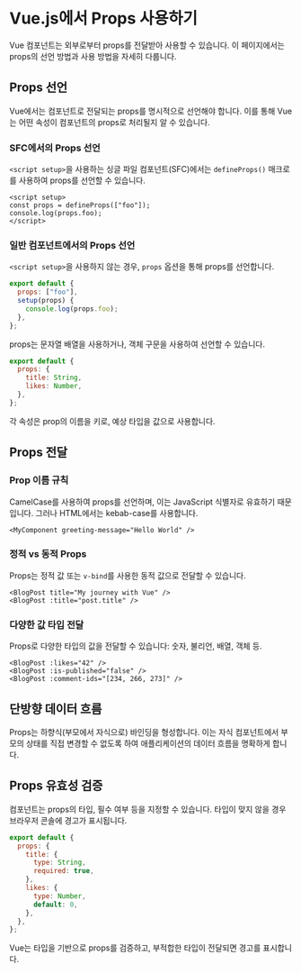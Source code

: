 # Vue.js에서 Props 사용하기

Vue 컴포넌트는 외부로부터 props를 전달받아 사용할 수 있습니다. 이 페이지에서는 props의 선언 방법과 사용 방법을 자세히 다룹니다.

## Props 선언

Vue에서는 컴포넌트로 전달되는 props를 명시적으로 선언해야 합니다. 이를 통해 Vue는 어떤 속성이 컴포넌트의 props로 처리될지 알 수 있습니다.

### SFC에서의 Props 선언

`<script setup>`을 사용하는 싱글 파일 컴포넌트(SFC)에서는 `defineProps()` 매크로를 사용하여 props를 선언할 수 있습니다.

```vue
<script setup>
const props = defineProps(["foo"]);
console.log(props.foo);
</script>
```

### 일반 컴포넌트에서의 Props 선언

`<script setup>`을 사용하지 않는 경우, `props` 옵션을 통해 props를 선언합니다.

```js
export default {
  props: ["foo"],
  setup(props) {
    console.log(props.foo);
  },
};
```

props는 문자열 배열을 사용하거나, 객체 구문을 사용하여 선언할 수 있습니다.

```js
export default {
  props: {
    title: String,
    likes: Number,
  },
};
```

각 속성은 prop의 이름을 키로, 예상 타입을 값으로 사용합니다.

## Props 전달

### Prop 이름 규칙

CamelCase를 사용하여 props를 선언하며, 이는 JavaScript 식별자로 유효하기 때문입니다. 그러나 HTML에서는 kebab-case를 사용합니다.

```template
<MyComponent greeting-message="Hello World" />
```

### 정적 vs 동적 Props

Props는 정적 값 또는 `v-bind`를 사용한 동적 값으로 전달할 수 있습니다.

```template
<BlogPost title="My journey with Vue" />
<BlogPost :title="post.title" />
```

### 다양한 값 타입 전달

Props로 다양한 타입의 값을 전달할 수 있습니다: 숫자, 불리언, 배열, 객체 등.

```template
<BlogPost :likes="42" />
<BlogPost :is-published="false" />
<BlogPost :comment-ids="[234, 266, 273]" />
```

## 단방향 데이터 흐름

Props는 하향식(부모에서 자식으로) 바인딩을 형성합니다. 이는 자식 컴포넌트에서 부모의 상태를 직접 변경할 수 없도록 하여 애플리케이션의 데이터 흐름을 명확하게 합니다.

## Props 유효성 검증

컴포넌트는 props의 타입, 필수 여부 등을 지정할 수 있습니다. 타입이 맞지 않을 경우 브라우저 콘솔에 경고가 표시됩니다.

```js
export default {
  props: {
    title: {
      type: String,
      required: true,
    },
    likes: {
      type: Number,
      default: 0,
    },
  },
};
```

Vue는 타입을 기반으로 props를 검증하고, 부적합한 타입이 전달되면 경고를 표시합니다.
